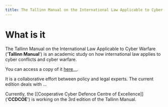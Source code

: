 ```yaml
---
title: The Tallinn Manual on the International Law Applicable to Cyber Warfare
---
```

# What is it
The Tallinn Manual on the International Law Applicable to Cyber Warfare ('**Tallinn Manual**') is an academic study on how international law applies to cyber conflicts and cyber warfare. 

You can access a copy of it [here](https://www.cambridge.org/core/books/tallinn-manual-20-on-the-international-law-applicable-to-cyber-operations/E4FFD83EA790D7C4C3C28FC9CA2FB6C9)__.

It is a collaborative effort between policy and legal experts. The current edition deals with ...

Currently, the [[Cooperative Cyber Defence Centre of Excellence]] ('**CCDCOE**') is working on the 3rd edition of the Tallinn Manual.